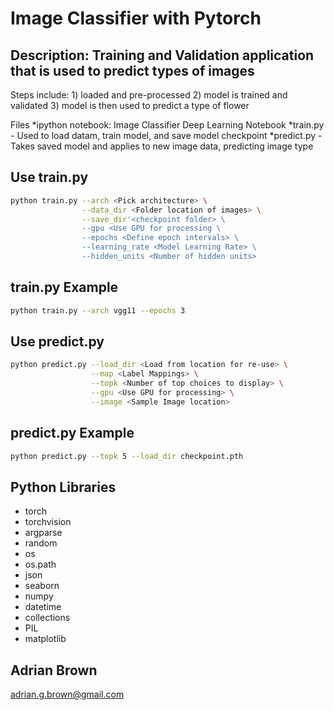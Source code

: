 # Image Classifier with Pytorch

## Description:  Training and Validation application that is used to predict types of images

Steps include: 1) loaded and pre-processed 2) model is trained and validated 3) model is then used 
to predict a type of flower

Files
*ipython notebook:  Image Classifier Deep Learning Notebook
*train.py - Used to load datam, train model, and save model checkpoint
*predict.py - Takes saved model and applies to new image data, predicting image type

## Use train.py
```bash
python train.py --arch <Pick architecture> \
                --data_dir <Folder location of images> \
                --save_dir'<checkpoint folder> \
                --gpu <Use GPU for processing \
                --epochs <Define epoch intervals> \ 
                --learning_rate <Model Learning Rate> \
                --hidden_units <Number of hidden units> 
```
                
## train.py Example
```bash
python train.py --arch vgg11 --epochs 3
```

## Use predict.py
```bash
python predict.py --load_dir <Load from location for re-use> \
                  --map <Label Mappings> \
                  --topk <Number of top choices to display> \
                  --gpu <Use GPU for processing> \
                  --image <Sample Image location> 
```

## predict.py Example
```bash
python predict.py --topk 5 --load_dir checkpoint.pth
```

## Python Libraries
- torch
- torchvision
- argparse
- random
- os
- os.path
- json
- seaborn
- numpy 
- datetime
- collections
- PIL 
- matplotlib

## Adrian Brown
adrian.g.brown@gmail.com
